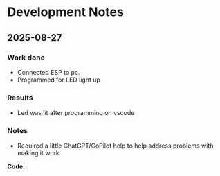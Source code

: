 # Development Notes

## 2025-08-27
### Work done
- Connected ESP to pc.
- Programmed for LED light up

### Results
- Led was lit after programming on vscode

### Notes
- Required a little ChatGPT/CoPilot help to help address problems with making it work.

**Code:** 
